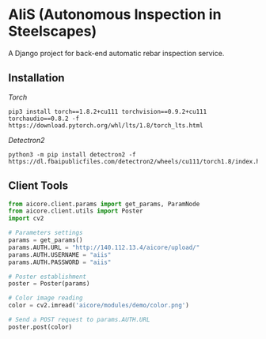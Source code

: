 # AIiS (Autonomous Inspection in Steelscapes)

A Django project for back-end automatic rebar inspection service.

## Installation

*Torch*

```shell
pip3 install torch==1.8.2+cu111 torchvision==0.9.2+cu111 torchaudio==0.8.2 -f https://download.pytorch.org/whl/lts/1.8/torch_lts.html
```

*Detectron2*

```shell
python3 -m pip install detectron2 -f https://dl.fbaipublicfiles.com/detectron2/wheels/cu111/torch1.8/index.html
```

## Client Tools

```python
from aicore.client.params import get_params, ParamNode
from aicore.client.utils import Poster
import cv2

# Parameters settings
params = get_params()
params.AUTH.URL = "http://140.112.13.4/aicore/upload/"
params.AUTH.USERNAME = "aiis"
params.AUTH.PASSWORD = "aiis"

# Poster establishment
poster = Poster(params)

# Color image reading
color = cv2.imread('aicore/modules/demo/color.png')

# Send a POST request to params.AUTH.URL
poster.post(color)
```

